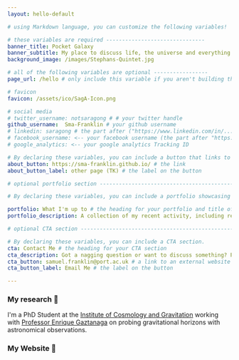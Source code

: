 ```yaml
---
layout: hello-default

# using Markdown language, you can customize the following variables!

# these variables are required -------------------------------
banner_title: Pocket Galaxy
banner_subtitle: My place to discuss life, the universe and everything
background_image: /images/Stephans-Quintet.jpg

# all of the following variables are optional -----------------
page_url: /hello # only include this variable if you aren't building the page to your primary domain 

# favicon
favicon: /assets/ico/SagA-Icon.png

# social media
# twitter_username: notsaragong # # your twitter handle
github_username:  Sma-Franklin # your github username
# linkedin: saragong # the part after ("https://www.linkedin.com/in/...")
# facebook_username: <-- your facebook username (the part after "https://www.facebook.com/...")
# google_analytics: <-- your google analytics Tracking ID

# By declaring these variables, you can include a button that links to an external website or to media.
about_button: https://sma-franklin.github.io/ # the link
about_button_label: other page (TK) # the label on the button

# optional portfolio section ------------------------------------------

# By declaring these variables, you can include a portfolio showcasing your work and organize your portfolio's items into a custom layout, all without adding any CSS. In addition, you must 1) create an HTML file in the_includes folder for each project with the text you'd like to display, and 2) create a YAML file in the _data folder describing the order in which each project should be shown and categorized. See `/includes/example.html` and `/_data/work.yml` for examples.

portfolio: What I'm up to # the heading for your portfolio and title of your YAML file
portfolio_description: A collection of my recent activity, including research projects, blog posts, and articles/ papers of interests. # a description to be desplayed below the heading and above the content

# optional CTA section --------------------------------------------------

# By declaring these variables, you can include a CTA section.
cta: Contact Me # the heading for your CTA section
cta_description: Got a nagging question or want to discuss something? Please get in touch, I'd love to chat! # a description to be desplayed below the heading and above the content
cta_button: samuel.franklin@port.ac.uk # a link to an external website or to media
cta_button_label: Email Me # the label on the button

---			
```

[//]: # (write a bit about yourself here)

### My research 🔭
I'm a PhD Student at the [Institute of Cosmology and Gravitation](https://researchportal.port.ac.uk/en/organisations/institute-of-cosmology-gravitation) working with [Professor Enrique Gaztanaga](https://www.port.ac.uk/about-us/structure-and-governance/our-people/our-staff/enrique-gaztanaga) on probing gravitational horizons with astronomical observations.

### My Website 📡

